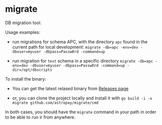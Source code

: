# migrate

DB migration tool.

Usage examples:

- run migrations for schema APC, with the directory `apc` found in the current path for local development: 
`migrate -db=apc -env=dev -dbuser=myuser -dbpass=Passw0rd -command=up`

- run migration for `test` schema in a specific directory
`migrate -db=apc -env=dev -dbuser=myuser -dbpass=Passw0rd -command=up -dir=/opt/dbscripts`

To install the binary:

- You can get the latest relased binary from [Releases page](https://github.com/astropay/migrate/releases)

- or, you can clone the project locally and install it with `go build -i -o migrate github.com/astropay/migrate/cmd`

In both cases, you should have the `migrate` command in your path in order to be able to run ir from anywhere.